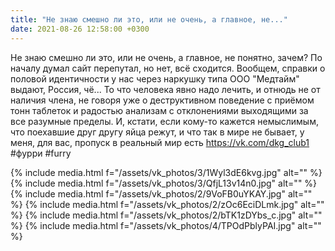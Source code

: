 ```yaml
---
title: "Не знаю смешно ли это, или не очень, а главное, не..."
date: 2021-08-26 12:58:00 +0300
---
```


Не знаю смешно ли это, или не очень, а главное, не понятно, зачем? По началу думал сайт перепутал, но нет, всё сходится. Вообщем, справки о половой идентичности у нас через наркушку типа ООО "Медтайм" выдают, Россия, чё... То что человека явно надо лечить, и отнюдь не от наличия члена, не говоря уже о деструктивном поведение с приёмом тонн таблеток и радостью анализам с отклонениями выходящими за все разумные пределы.
И, кстати, если кому-то кажется немыслимым, что поехавшие друг другу яйца режут, и что так в мире не бывает, у меня, для вас, пропуск в реальный мир есть https://vk.com/dkg_club1
#фурри #furry


{% include media.html f="/assets/vk_photos/3/1Wyl3dE6kvg.jpg" alt="" %}
{% include media.html f="/assets/vk_photos/3/QfjL13v14n0.jpg" alt="" %}
{% include media.html f="/assets/vk_photos/2/9VoFB0uYKAY.jpg" alt="" %}
{% include media.html f="/assets/vk_photos/2/zOc6EciDLmk.jpg" alt="" %}
{% include media.html f="/assets/vk_photos/2/bTK1zDYbs_c.jpg" alt="" %}
{% include media.html f="/assets/vk_photos/4/TPOdPblyPAI.jpg" alt="" %}
